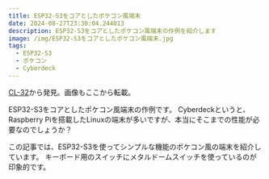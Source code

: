 ```yaml
---
title: ESP32-S3をコアとしたポケコン風端末
date: 2024-08-27T23:30:04.244013
description: ESP32-S3をコアとしたポケコン風端末の作例を紹介します
image: /img/ESP32-S3をコアとしたポケコン風端末.jpg
tags:
  - ESP32-S3
  - ポケコン
  - Cyberdeck
---
```

[CL-32](https://hackaday.io/project/197467-cl-32)から発見。画像もここから転載。

ESP32-S3をコアとしたポケコン風端末の作例です。
Cyberdeckというと、Raspberry Piを搭載したLinuxの端末が多いですが、本当にそこまでの性能が必要なのでしょうか？

この記事では、ESP32-S3を使ってシンプルな機能のポケコン風の端末を紹介しています。
キーボード用のスイッチにメタルドームスイッチを使っているのが印象的です。




